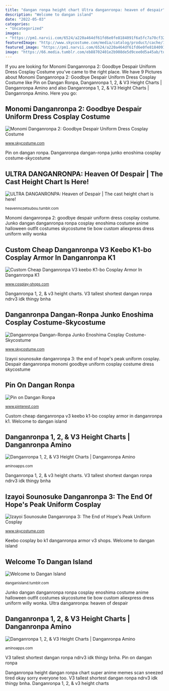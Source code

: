 ```yaml
---
title: "dangan ronpa height chart Ultra danganronpa: heaven of despair"
description: "Welcome to dangan island"
date: "2022-05-03"
categories:
- "Uncategorized"
images:
- "https://pm1.narvii.com/6524/a220a464df61fd6e0fe8184091f6a5fc7a70cf32_hq.jpg"
featuredImage: "http://www.skycostume.com/media/catalog/product/cache/1/thumbnail/600x600/9df78eab33525d08d6e5fb8d27136e95/q/q/qq_20160824154038.jpg"
featured_image: "https://pm1.narvii.com/6524/a220a464df61fd6e0fe8184091f6a5fc7a70cf32_hq.jpg"
image: "https://66.media.tumblr.com/eb88702401e2b908de5d9cee0d5a45ab/tumblr_plqljioN1B1x1v2svo1_1280.png"
---
```


If you are looking for Monomi Danganronpa 2: Goodbye Despair Uniform Dress Cosplay Costume you've came to the right place. We have 9 Pictures about Monomi Danganronpa 2: Goodbye Despair Uniform Dress Cosplay Costume like Pin on Dangan Ronpa, Danganronpa 1, 2, &amp; V3 Height Charts | Danganronpa Amino and also Danganronpa 1, 2, &amp; V3 Height Charts | Danganronpa Amino. Here you go:

## Monomi Danganronpa 2: Goodbye Despair Uniform Dress Cosplay Costume

![Monomi Danganronpa 2: Goodbye Despair Uniform Dress Cosplay Costume](https://www.skycostume.com/media/catalog/product/cache/1/thumbnail/600x600/9df78eab33525d08d6e5fb8d27136e95/2/5/257737-5.jpg "Junko dangan danganronpa ronpa cosplay enoshima costume anime halloween outfit costumes skycostume tie bow custom aliexpress dress uniform willy wonka")

<small>www.skycostume.com</small>

Pin on dangan ronpa. Danganronpa dangan-ronpa junko enoshima cosplay costume-skycostume

## ULTRA DANGANRONPA: Heaven Of Despair | The Cast Height Chart Is Here!

![ULTRA DANGANRONPA: Heaven of Despair | The cast height chart is here!](https://66.media.tumblr.com/eb88702401e2b908de5d9cee0d5a45ab/tumblr_plqljioN1B1x1v2svo1_1280.png "Custom cheap danganronpa v3 keebo k1-bo cosplay armor in danganronpa k1")

<small>heavennozetsubou.tumblr.com</small>

Monomi danganronpa 2: goodbye despair uniform dress cosplay costume. Junko dangan danganronpa ronpa cosplay enoshima costume anime halloween outfit costumes skycostume tie bow custom aliexpress dress uniform willy wonka

## Custom Cheap Danganronpa V3 Keebo K1-bo Cosplay Armor In Danganronpa K1

![Custom Cheap Danganronpa V3 keebo K1-bo Cosplay Armor In Danganronpa K1](http://www.cosplay-shops.com/media/catalog/product/cache/1/image/a727355b4db839f1520af058ea680301/_/_/__20180607112351.jpg "Danganronpa height dangan ronpa chart super anime memes scan sneezed tired okay sorry everyone too")

<small>www.cosplay-shops.com</small>

Danganronpa 1, 2, &amp; v3 height charts. V3 tallest shortest dangan ronpa ndrv3 idk thingy bnha

## Danganronpa Dangan-Ronpa Junko Enoshima Cosplay Costume-Skycostume

![Danganronpa Dangan-Ronpa Junko Enoshima Cosplay Costume-Skycostume](https://www.skycostume.com/media/catalog/product/cache/1/image/9df78eab33525d08d6e5fb8d27136e95/d/a/danganronpa_dangan-ronpa_junko_enoshima_cosplay_costume.jpg "Profiles dangan super ronpa student cast island")

<small>www.skycostume.com</small>

Izayoi sounosuke danganronpa 3: the end of hope&#039;s peak uniform cosplay. Despair danganronpa monomi goodbye uniform cosplay costume dress skycostume

## Pin On Dangan Ronpa

![Pin on Dangan Ronpa](https://i.pinimg.com/originals/e8/a4/71/e8a471abea410f2ad3ebf76e475a48a8.jpg "Monomi danganronpa 2: goodbye despair uniform dress cosplay costume")

<small>www.pinterest.com</small>

Custom cheap danganronpa v3 keebo k1-bo cosplay armor in danganronpa k1. Welcome to dangan island

## Danganronpa 1, 2, &amp; V3 Height Charts | Danganronpa Amino

![Danganronpa 1, 2, &amp; V3 Height Charts | Danganronpa Amino](https://pm1.narvii.com/7232/b4304ac3a7c7d3823cace1d8efc5b4db54056552r1-1500-2000v2_00.jpg "Danganronpa 1, 2, &amp; v3 height charts")

<small>aminoapps.com</small>

Danganronpa 1, 2, &amp; v3 height charts. V3 tallest shortest dangan ronpa ndrv3 idk thingy bnha

## Izayoi Sounosuke Danganronpa 3: The End Of Hope&#039;s Peak Uniform Cosplay

![Izayoi Sounosuke Danganronpa 3: The End of Hope&#039;s Peak Uniform Cosplay](http://www.skycostume.com/media/catalog/product/cache/1/thumbnail/600x600/9df78eab33525d08d6e5fb8d27136e95/q/q/qq_20160824154038.jpg "Welcome to dangan island")

<small>www.skycostume.com</small>

Keebo cosplay bo k1 danganronpa armor v3 shops. Welcome to dangan island

## Welcome To Dangan Island

![Welcome to Dangan Island](http://media.tumblr.com/tumblr_m944mr5EEL1qig850.png "Ultra danganronpa: heaven of despair")

<small>danganisland.tumblr.com</small>

Junko dangan danganronpa ronpa cosplay enoshima costume anime halloween outfit costumes skycostume tie bow custom aliexpress dress uniform willy wonka. Ultra danganronpa: heaven of despair

## Danganronpa 1, 2, &amp; V3 Height Charts | Danganronpa Amino

![Danganronpa 1, 2, &amp; V3 Height Charts | Danganronpa Amino](https://pm1.narvii.com/6524/a220a464df61fd6e0fe8184091f6a5fc7a70cf32_hq.jpg "Keebo cosplay bo k1 danganronpa armor v3 shops")

<small>aminoapps.com</small>

V3 tallest shortest dangan ronpa ndrv3 idk thingy bnha. Pin on dangan ronpa

Danganronpa height dangan ronpa chart super anime memes scan sneezed tired okay sorry everyone too. V3 tallest shortest dangan ronpa ndrv3 idk thingy bnha. Danganronpa 1, 2, &amp; v3 height charts

